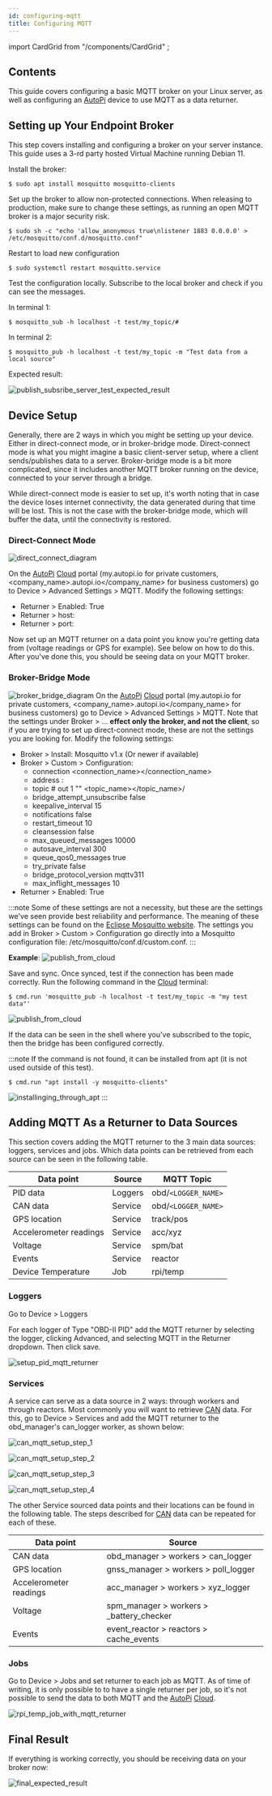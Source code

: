 ```yaml
---
id: configuring-mqtt
title: Configuring MQTT
---
```

import CardGrid from "/components/CardGrid" ;

## Contents
This guide covers configuring a basic MQTT broker on your Linux server, as well as configuring an [AutoPi](https://www.autopi.io) device to use MQTT as a data returner. 

## Setting up Your Endpoint Broker
This step covers installing and configuring a broker on your server instance. This guide uses a 3-rd party hosted Virtual Machine running Debian 11.

Install the broker:
    
    $ sudo apt install mosquitto mosquitto-clients

Set up the broker to allow non-protected connections. When releasing to production, make sure to change these settings, as running an open MQTT broker is a major security risk.
    
    $ sudo sh -c "echo 'allow_anonymous true\nlistener 1883 0.0.0.0' > /etc/mosquitto/conf.d/mosquitto.conf"

Restart to load new configuration
    
    $ sudo systemctl restart mosquitto.service

Test the configuration locally. Subscribe to the local broker and check if you can see the messages.

In terminal 1:

    $ mosquitto_sub -h localhost -t test/my_topic/#

In terminal 2:

    $ mosquitto_pub -h localhost -t test/my_topic -m "Test data from a local source"

Expected result:

![publish_subsribe_server_test_expected_result](/img/getting_started/developer_guides/configuring_MQTT/pub_sub_server_test.png)

## Device Setup

Generally, there are 2 ways in which you might be setting up your device. Either in direct-connect mode, or in broker-bridge mode. Direct-connect mode is what you might imagine a basic client-server setup, where a client sends/publishes data to a server. Broker-bridge mode is a bit more complicated, since it includes another MQTT broker running on the device, connected to your server through a bridge.

While direct-connect mode is easier to set up, it's worth noting that in case the device loses internet connectivity, the data generated during that time will be lost. This is not the case with the broker-bridge mode, which will buffer the data, until the connectivity is restored.


### Direct-Connect Mode
![direct_connect_diagram](/img/getting_started/developer_guides/configuring_MQTT/direct-connect_diagram.png)

On the [AutoPi](https://www.autopi.io) [Cloud](https://www.autopi.io/software-platform/cloud-management) portal (my.autopi.io for private customers, <company_name>.autopi.io</company_name> for business customers) go to Device > Advanced Settings > MQTT. Modify the following settings:

- Returner > Enabled: True
- Returner > host: <host></host>
- Returner > port: <port></port>

Now set up an MQTT returner on a data point you know you're getting data from (voltage readings or GPS for example). See below on how to do this. After you've done this, you should be seeing data on your MQTT broker. 

### Broker-Bridge Mode
![broker_bridge_diagram](/img/getting_started/developer_guides/configuring_MQTT/broker-bridge_diagram.png)
On the [AutoPi](https://www.autopi.io) [Cloud](https://www.autopi.io/software-platform/cloud-management) portal (my.autopi.io for private customers, <company_name>.autopi.io</company_name> for business customers) go to Device > Advanced Settings > MQTT. 
Note that the settings under Broker > ... **effect only the broker, and not the client**, so if you are trying to set up direct-connect mode, 
these are not the settings you are looking for. Modify the following settings:

- Broker > Install: Mosquitto v1.x  (Or newer if available)
- Broker > Custom > Configuration:
    - connection <connection_name></connection_name>
    - address <host></host>:<port></port>
    - topic # out 1 "" <topic_name></topic_name>/
    - bridge_attempt_unsubscribe false
    - keepalive_interval 15
    - notifications false
    - restart_timeout 10
    - cleansession false
    - max_queued_messages 10000
    - autosave_interval 300
    - queue_qos0_messages true
    - try_private false
    - bridge_protocol_version mqttv311
    - max_inflight_messages 10
- Returner > Enabled: True

:::note
Some of these settings are not a necessity, but these are the settings we've seen provide best reliability and performance. The meaning of these settings can be found on the [Eclipse Mosquitto website](https://mosquitto.org/man/mosquitto-conf-5.html). The settings you add in Broker > Custom > Configuration go directly into a Mosquitto configuration file: /etc/mosquitto/conf.d/custom.conf.
:::

**Example**:
![publish_from_cloud](/img/getting_started/developer_guides/configuring_MQTT/mqtt_settings_example.png)

Save and sync. Once synced, test if the connection has been made correctly. Run the following command in the [Cloud](https://www.autopi.io/software-platform/cloud-management) terminal:

    $ cmd.run 'mosquitto_pub -h localhost -t test/my_topic -m "my test data"' 


![publish_from_cloud](/img/getting_started/developer_guides/configuring_MQTT/pub_from_cloud.png)

If the data can be seen in the shell where you've subscribed to the topic, then the bridge has been configured correctly.

:::note
If the command is not found, it can be installed from apt (it is not used outside of this test).

    $ cmd.run "apt install -y mosquitto-clients"

![installinging_through_apt](/img/getting_started/developer_guides/configuring_MQTT/installing_mosq_clients.png)
:::

## Adding MQTT As a Returner to Data Sources

This section covers adding the MQTT returner to the 3 main data sources: loggers, services and jobs. Which data points can be retrieved from each source can be seen in the following table.

| **Data point**         | **Source** |**MQTT Topic**      |
|------------------------|------------|--------------------|
| PID data               | Loggers    |obd/`<LOGGER_NAME>`  |
| CAN data               | Service    |obd/`<LOGGER_NAME>`  |
| GPS location           | Service    |track/pos           |
| Accelerometer readings | Service    |acc/xyz             |
| Voltage                | Service    |spm/bat             |
| Events                 | Service    |reactor             |
| Device Temperature     | Job        |rpi/temp            |

### Loggers

Go to Device > Loggers

For each logger of Type "OBD-II PID" add the MQTT returner by selecting the logger, clicking Advanced, and selecting MQTT in the Returner dropdown. Then click save.

![setup_pid_mqtt_returner](/img/getting_started/developer_guides/configuring_MQTT/pid_mqtt_setup.png)

### Services
A service can serve as a data source in 2 ways: through workers and through reactors. Most commonly you will want to retrieve [CAN](https://www.autopi.io/hardware/autopi-canfd-pro) data. 
For this, go to Device > Services and add the MQTT returner to the obd_manager's can_logger worker, as shown below:

![can_mqtt_setup_step_1](/img/getting_started/developer_guides/configuring_MQTT/can_mqtt_setup_1.png)

![can_mqtt_setup_step_2](/img/getting_started/developer_guides/configuring_MQTT/can_mqtt_setup_2.png)

![can_mqtt_setup_step_3](/img/getting_started/developer_guides/configuring_MQTT/can_mqtt_setup_3.png)

![can_mqtt_setup_step_4](/img/getting_started/developer_guides/configuring_MQTT/can_mqtt_setup_4.png)

The other Service sourced data points and their locations can be found in the following table. The steps described for [CAN](https://www.autopi.io/hardware/autopi-canfd-pro) data can be repeated for each of these.

| **Data point**         | **Source**                               |
|------------------------|------------------------------------------|
| CAN data               | obd_manager > workers > can_logger       |
| GPS location           | gnss_manager > workers > poll_logger     |
| Accelerometer readings | acc_manager > workers > xyz_logger       |
| Voltage                | spm_manager > workers > _battery_checker |
| Events                 | event_reactor > reactors > cache_events  |

### Jobs
Go to Device > Jobs and set returner to each job as MQTT. As of time of writing, it is only possible to to have a 
single returner per job, so it's not possible to send the data to both MQTT and the [AutoPi](https://www.autopi.io) [Cloud](https://www.autopi.io/software-platform/cloud-management).

![rpi_temp_job_with_mqtt_returner](/img/getting_started/developer_guides/configuring_MQTT/rpi_temp_job_with_mqtt_returner.png)

## Final Result

If everything is working correctly, you should be receiving data on your broker now:

![final_expected_result](/img/getting_started/developer_guides/configuring_MQTT/final_result.png)

